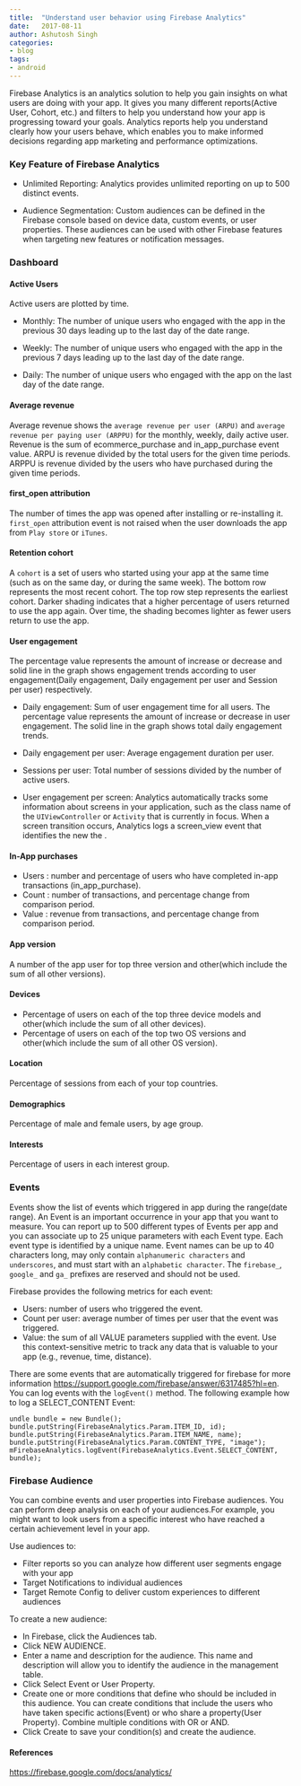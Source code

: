 ```yaml
---
title:  "Understand user behavior using Firebase Analytics"
date:   2017-08-11
author: Ashutosh Singh
categories:
- blog
tags:
- android
---
```



Firebase Analytics is an analytics solution to help you gain insights on what users are doing with your app. It gives you many different reports(Active User, Cohort, etc.) and filters to help you understand how your app is progressing toward your goals. Analytics reports help you understand clearly how your users behave, which enables you to make informed decisions regarding app marketing and performance optimizations.

### Key Feature of Firebase Analytics

* Unlimited Reporting: Analytics provides unlimited reporting on up to 500 distinct events.

* Audience Segmentation: Custom audiences can be defined in the Firebase console based on device data, custom events, or user properties. These audiences can be used with other Firebase features when targeting new features or notification messages.

### Dashboard

#### Active Users
Active users are plotted by time.

* Monthly:  The number of unique users who engaged with the app in the previous 30 days leading up to the last day of the date range.

* Weekly: The number of unique users who engaged with the app in the previous 7 days leading up to the last day of the date range.

* Daily: The number of unique users who engaged with the app on the last day of the date range.

#### Average revenue
Average revenue shows the `average revenue per user (ARPU)` and `average revenue per paying user (ARPPU)` for the monthly, weekly, daily active user. Revenue is the sum of ecommerce_purchase and in_app_purchase event value. ARPU is revenue divided by the total users for the given time periods. ARPPU is revenue divided by the users who have purchased during the given time periods.

#### first_open attribution
The number of times the app was opened after installing or re-installing it. `first_open` attribution event is not raised when the user downloads the app from `Play store` or `iTunes`.

#### Retention cohort
A `cohort` is a set of users who started using your app at the same time (such as on the same day, or during the same week). The bottom row represents the most recent cohort. The top row step represents the earliest cohort. Darker shading indicates that a higher percentage of users returned to use the app again. Over time, the shading becomes lighter as fewer users return to use the app.

#### User engagement
The percentage value represents the amount of increase or decrease and solid line in the graph shows engagement trends according to user engagement(Daily engagement, Daily engagement per user and Session per user) respectively.

* Daily engagement: Sum of user engagement time for all users. The percentage value represents the amount of increase or decrease in user engagement. The solid line in the graph shows total daily engagement trends.

* Daily engagement per user: Average engagement duration per user.

* Sessions per user: Total number of sessions divided by the number of active users.

* User engagement per screen: Analytics automatically tracks some information about screens in your application, such as the class name of the `UIViewController` or `Activity` that is currently in focus. When a screen transition occurs, Analytics logs a screen_view event that identifies the new the .

#### In-App purchases
* Users : number and percentage of users who have completed in-app transactions (in_app_purchase).
* Count : number of transactions, and percentage change from comparison period.
* Value : revenue from transactions, and percentage change from comparison period.

#### App version
A number of the app user for top three version and other(which include the sum of all other versions).

####  Devices
* Percentage of users on each of the top three device models and other(which include the sum of all other devices).
* Percentage of users on each of the top two OS versions and other(which include the sum of all other OS version).

#### Location
Percentage of sessions from each of your top countries.

#### Demographics
Percentage of male and female users, by age group.

#### Interests
Percentage of users in each interest group.

### Events
Events show the list of events which triggered in app during the range(date range). An Event is an important occurrence in your app that you want to measure. You can report up to 500 different types of Events per app and you can associate up to 25 unique parameters with each Event type. Each event type is identified by a unique name. Event names can be up to 40 characters long, may only contain `alphanumeric characters` and `underscores`, and must start with an `alphabetic character`. The `firebase_`, `google_` and `ga_` prefixes are reserved and should not be used.

Firebase provides the following metrics for each event:
* Users: number of users who triggered the event.
* Count per user: average number of times per user that the event was triggered.
* Value: the sum of all VALUE parameters supplied with the event. Use this context-sensitive metric to track any data that is valuable to your app (e.g., revenue, time, distance).

There are some events that are automatically triggered for firebase for more information https://support.google.com/firebase/answer/6317485?hl=en. You can log events with the `logEvent()` method.
The following example how to log a SELECT_CONTENT Event:

```
undle bundle = new Bundle();
bundle.putString(FirebaseAnalytics.Param.ITEM_ID, id);
bundle.putString(FirebaseAnalytics.Param.ITEM_NAME, name);
bundle.putString(FirebaseAnalytics.Param.CONTENT_TYPE, "image");
mFirebaseAnalytics.logEvent(FirebaseAnalytics.Event.SELECT_CONTENT, bundle);
```

### Firebase Audience

You can combine events and user properties into Firebase audiences. You can perform deep analysis on each of your audiences.For example, you might want to look users from a specific interest who have reached a certain achievement level in your app.

Use audiences to:
* Filter reports so you can analyze how different user segments engage with your app
* Target Notifications to individual audiences
* Target Remote Config to deliver custom experiences to different audiences

To create a new audience:

* In Firebase, click the Audiences tab.
* Click NEW AUDIENCE.
* Enter a name and description for the audience. This name and description will allow you to identify the audience in the management table.
* Click Select Event or User Property.
* Create one or more conditions that define who should be included in this audience. You can create conditions that include the users who have taken specific actions(Event) or who share a property(User Property). Combine multiple conditions with OR or AND.
* Click Create to save your condition(s) and create the audience.


#### References
https://firebase.google.com/docs/analytics/
